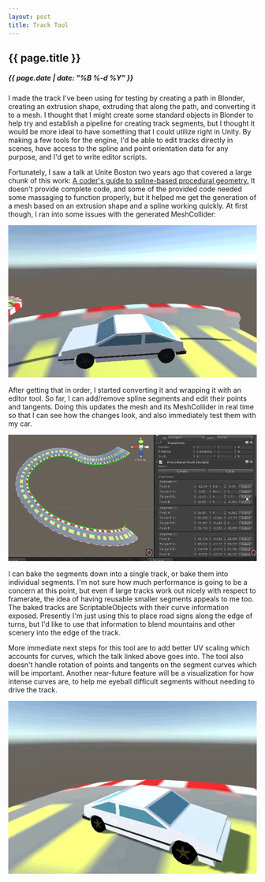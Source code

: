 ```yaml
---
layout: post
title: Track Tool
---
```

{{ page.title }}
----------------
<h5>{{ page.date | date: "%B %-d %Y" }}</h5>

I made the track I've been using for testing by creating a path in Blonder, creating
an extrusion shape, extruding that along the path, and converting it to a mesh. I
thought that I might create some standard objects in Blonder to help try and establish
a pipeline for creating track segments, but I thought it would be more ideal to have
something that I could utilize right in Unity. By making a few tools for the engine,
I'd be able to edit tracks directly in scenes, have access to the spline and point
orientation data for any purpose, and I'd get to write editor scripts.

Fortunately, I saw a talk at Unite Boston two years ago that covered a large
chunk of this work: <a href="https://www.youtube.com/watch?v=o9RK6O2kOKo">A coder's guide to spline-based procedural geometry.</a>
It doesn't provide complete code, and some of the provided code needed some massaging
to function properly, but it helped me get the generation of a mesh based on an
extrusion shape and a spline working quickly. At first though, I ran into some issues
with the generated MeshCollider:

<img src="/images/2017/Jan/ShapedTrackError.gif">

After getting that in order, I started converting it and wrapping it with an editor
tool. So far, I can add/remove spline segments and edit their points and tangents. Doing
this updates the mesh and its MeshCollider in real time so that I can see how the changes
look, and also immediately test them with my car.

<img src="/images/2017/Jan/TrackTool.gif">

I can bake the segments down into a single track, or bake them into individual segments.
I'm not sure how much performance is going to be a concern at this point, but even
if large tracks work out nicely with respect to framerate, the idea of having reusable
smaller segments appeals to me too. The baked tracks are ScriptableObjects with their
curve information exposed. Presently I'm just using this to place road signs along
the edge of turns, but I'd like to use that information to blend mountains and other
scenery into the edge of the track.

More immediate next steps for this tool are to add better UV scaling which accounts
for curves, which the talk linked above goes into. The tool also doesn't handle
rotation of points and tangents on the segment curves which will be important.
Another near-future feature will be a visualization for how intense curves are,
to help me eyeball difficult segments without needing to drive the track.

<img src="/images/2017/Jan/CarOnGeneratedTrack.gif">
